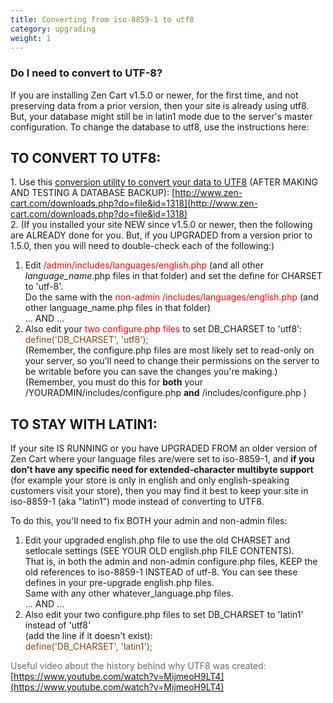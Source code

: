 ```yaml
---
title: Converting from iso-8859-1 to utf8
category: upgrading 
weight: 1
---
```


### Do I need to convert to UTF-8?

If you are installing Zen Cart v1.5.0 or newer, for the first time, and not preserving data from a prior version, then your site is already using utf8\. But, your database might still be in latin1 mode due to the server's master configuration. To change the database to utf8, use the instructions here:  

## TO CONVERT TO UTF8:

1\. Use this [conversion utility to convert your data to UTF8](http://www.zen-cart.com/downloads.php?do=file&id=1318) (AFTER MAKING AND TESTING A DATABASE BACKUP): [http://www.zen-cart.com/downloads.php?do=file&id=1318](http://www.zen-cart.com/downloads.php?do=file&id=1318)  
2\. (If you installed your site NEW since v1.5.0 or newer, then the following are ALREADY done for you. But, if you UPGRADED from a version prior to 1.5.0, then you will need to double-check each of the following:)  

1.  Edit <font color="#ff0000">/admin/includes/languages/english.php</font> (and all other <i>language_name</i>.php files in that folder) and set the define for CHARSET to 'utf-8'.  
    Do the same with the <font color="#ff0000">non-admin /includes/languages/english.php</font> (and other language_name.php files in that folder)  
    ... AND ...
2.  Also edit your <font color="#ff0000">two configure.php files</font> to set DB_CHARSET to 'utf8':  
    <font color="#8b4513">define('DB_CHARSET', 'utf8');  
    </font>(Remember, the configure.php files are most likely set to read-only on your server, so you'll need to change their permissions on the server to be writable before you can save the changes you're making.)  
    (Remember, you must do this for **both** your /YOURADMIN/includes/configure.php **and** /includes/configure.php )

## TO STAY WITH LATIN1:

If your site IS RUNNING or you have UPGRADED FROM an older version of Zen Cart where your language files are/were set to iso-8859-1, and **if you don't have any specific need for extended-character multibyte support** (for example your store is only in english and only english-speaking customers visit your store), then you may find it best to keep your site in iso-8859-1 (aka "latin1") mode instead of converting to UTF8.  

To do this, you'll need to fix BOTH your admin and non-admin files:  

1.  Edit your upgraded english.php file to use the old CHARSET and setlocale settings (SEE YOUR OLD english.php FILE CONTENTS).  
    That is, in both the admin and non-admin configure.php files, KEEP the old references to iso-8859-1 INSTEAD of utf-8\. You can see these defines in your pre-upgrade english.php files.  
    Same with any other whatever_language.php files.  
    ... AND ...
2.  Also edit your two configure.php files to set DB_CHARSET to 'latin1' instead of 'utf8'  
    (add the line if it doesn't exist):  
    <font color="#8b4513">define('DB_CHARSET', 'latin1');</font>

<font color="#696969">Useful video about the history behind why UTF8 was created:</font> [https://www.youtube.com/watch?v=MijmeoH9LT4](https://www.youtube.com/watch?v=MijmeoH9LT4)
